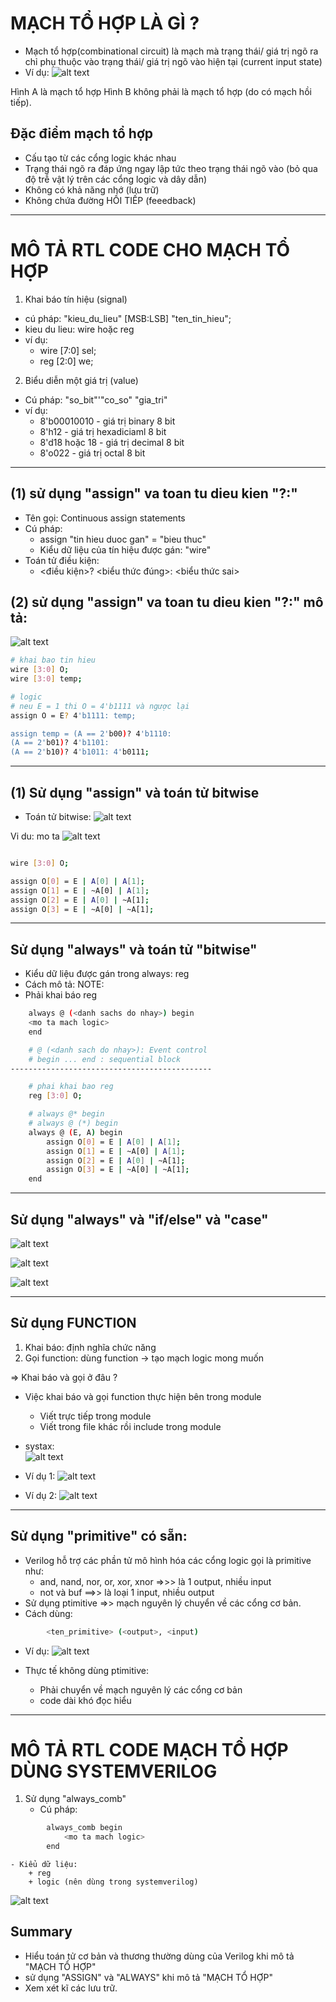 # MẠCH TỔ HỢP LÀ GÌ ? 
- Mạch tổ hợp(combinational circuit) là mạch mà trạng thái/ giá trị ngõ ra chỉ phụ thuộc vào trạng thái/ giá trị ngõ vào hiện tại (current input state)
- Ví dụ:
![alt text](images/image.png)

Hình A là mạch tổ hợp
Hình B không phải là mạch tổ hợp (do có mạch hồi tiếp).

## Đặc điểm mạch tổ hợp
- Cấu tạo từ các cổng logic khác nhau
- Trạng thái ngõ ra đáp ứng ngay lập tức theo trạng thái ngõ vào (bỏ qua độ trễ vật lý trên các cổng logic và dây dẫn)
- Không có khả năng nhớ (lưu trữ) 
- Không chứa đường HỒI TIẾP (feeedback)


--------------------------------------------------------------
# MÔ TẢ RTL CODE CHO MẠCH TỔ HỢP

1. Khai báo tín hiệu (signal)
- cú pháp: "kieu_du_lieu" [MSB:LSB] "ten_tin_hieu";
- kieu du lieu: wire hoặc reg
- ví dụ:
    + wire [7:0] sel;
    + reg [2:0] we;

2. Biểu diễn một giá trị (value)
- Cú pháp: "so_bit"'"co_so" "gia_tri"
- ví dụ:
    + 8'b00010010 - giá trị binary 8 bit
    + 8'h12 - giá trị hexadiciaml 8 bit
    + 8'd18 hoặc 18 - giá trị decimal 8 bit
    + 8'o022 - giá trị octal 8 bit 

------------------------------------------------
## (1) sử dụng "assign" va toan tu dieu kien "?:"

- Tên gọi: Continuous assign statements
- Cú pháp:
    + assign "tin hieu duoc gan" = "bieu thuc"
    + Kiểu dữ liệu của tín hiệu được gán: "wire"
- Toán tử điều kiện:
    + <điều kiện>? <biểu thức đúng>: <biểu thức sai>

## (2) sử dụng "assign" va toan tu dieu kien "?:" mô tả:
![alt text](images/image-1.png)

``` sh
# khai bao tin hieu 
wire [3:0] O;
wire [3:0] temp;

# logic
# neu E = 1 thi O = 4'b1111 và ngược lại 
assign O = E? 4'b1111: temp;

assign temp = (A == 2'b00)? 4'b1110:
(A == 2'b01)? 4'b1101:
(A == 2'b10)? 4'b1011: 4'b0111;

```

-----------------------------------
## (1) Sử dụng "assign" và toán tử bitwise 
* Toán tử bitwise:
![alt text](images/image-2.png)

Vi du: mo ta
![alt text](images/image-3.png)

``` bash

wire [3:0] O;

assign O[0] = E | A[0] | A[1];
assign O[1] = E | ~A[0] | A[1];
assign O[2] = E | A[0] | ~A[1];
assign O[3] = E | ~A[0] | ~A[1];

```

-----------------------------------------------
## Sử dụng "always" và toán tử "bitwise"

- Kiểu dữ liệu được gán trong always: reg
- Cách mô tả:
NOTE: 
- Phải khai báo reg

```bash
    always @ (<danh sachs do nhay>) begin
    <mo ta mach logic>
    end

    # @ (<danh sach do nhay>): Event control
    # begin ... end : sequential block 
---------------------------------------------

    # phai khai bao reg
    reg [3:0] O;

    # always @* begin
    # always @ (*) begin
    always @ (E, A) begin
        assign O[0] = E | A[0] | A[1];
        assign O[1] = E | ~A[0] | A[1];
        assign O[2] = E | A[0] | ~A[1];
        assign O[3] = E | ~A[0] | ~A[1];
    end
```

------------------------------------------------
## Sử dụng "always" và "if/else" và "case"
![alt text](images/image-4.png)

![alt text](images/image-5.png)

![alt text](images/image-6.png)

------------------------------------------------
## Sử dụng FUNCTION 
1. Khai báo: định nghĩa chức năng
2. Gọi function: dùng function -> tạo mạch logic mong muốn

=> Khai báo và gọi ở đâu ?
* Việc khai báo và gọi function thực hiện bên trong module
    - Viết trực tiếp trong module
    - Viết trong file khác rồi include trong module 
* systax:\
![alt text](images/image-7.png)

* Ví dụ 1:
![alt text](images/image-8.png)

* Ví dụ 2:
![alt text](images/image-9.png)

------------------------------------------
## Sử dụng "primitive" có sẵn:
- Verilog hỗ trợ các phần tử mô hình hóa các cổng logic gọi là primitive như:
    + and, nand, nor, or, xor, xnor =>>> là 1 output, nhiều input
    + not và buf ==>> là loại 1 input, nhiều output
- Sử dụng ptimitive =>> mạch nguyên lý chuyển về các cổng cơ bản.
- Cách dùng: 
```bash
        <ten_primitive> (<output>, <input)
```
- Ví dụ:
![alt text](images/image-10.png)

- Thực tế không dùng ptimitive:
    + Phải chuyển về mạch nguyên lý các cổng cơ bản
    + code dài khó đọc hiểu

------------------------------------------
# MÔ TẢ RTL CODE MẠCH TỔ HỢP DÙNG SYSTEMVERILOG
1. Sử dụng "always_comb"
    - Cú pháp:
```bash
        always_comb begin
            <mo ta mach logic>
        end
```
    - Kiểu dữ liệu:
        + reg
        + logic (nên dùng trong systemverilog)

![alt text](images/image-11.png)



## Summary
- Hiểu toán tử cơ bản và thương thường dùng của Verilog khi mô tả "MẠCH TỔ HỢP"
- sử dụng "ASSIGN" và "ALWAYS" khi mô tả "MẠCH TỔ HỢP"
- Xem xét kĩ các lưu trữ.